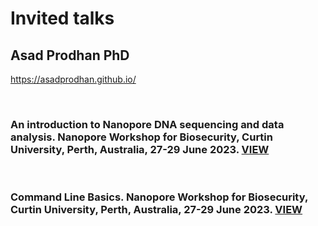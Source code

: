 # **Invited talks** <br />



## **Asad Prodhan PhD** 
https://asadprodhan.github.io/

<br />



### **An introduction to Nanopore DNA sequencing and data analysis. Nanopore Workshop for Biosecurity, Curtin University, Perth, Australia, 27-29 June 2023.** [VIEW](https://github.com/asadprodhan/Conference_Talks/blob/main/Nanopore_Workshop_AsadProdhan_DPIRD.pdf) 






<br />


### **Command Line Basics. Nanopore Workshop for Biosecurity, Curtin University, Perth, Australia, 27-29 June 2023.** [VIEW](https://github.com/asadprodhan/Conference_Talks/blob/main/Command_Line_Basics_AsadProdhan.pdf) 




<br />
